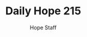 ---
image: /assets/img/daily-hope-default-artwork.png
title: Daily Hope 215
number: 215
categories:
  - Daily Hope
author: Hope Staff
notes: Daily Hope 215
embed: >-
  EMBED_GOES_HERE
---